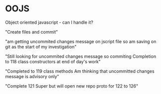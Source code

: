 # OOJS
Object oriented javascript - can I handle it?
<!-- #115. What is OOP? -->
"Create files and commit"
<!-- #116. Object Literal Recap and creation of objects -->
<!-- #117. Classes -->
"am getting uncommited changes message on jscript file so am saving on git as the start of my investigation"
<!-- #118. Class constructors -->
<!-- #119. Class Methods & Method Chaining - finding the methods -->
"Still looking for uncommited changes message so commiting Completion to 118 class constructors at end of day's work"
<!-- #120. Class Inheritance (subclasses) -->
"Completed to 119 class methods Am thinking that uncommitted changes message is advisory only"
<!-- #121. Super( ) - clas constructor for additional properties -->
"Complete 121 Super but will open new repo proto for 122 to 126"
